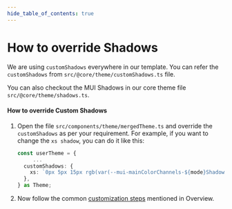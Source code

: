 ```yaml
---
hide_table_of_contents: true
---
```


# How to override Shadows

We are using `customShadows` everywhere in our template. You can refer the `customShadows` from `src/@core/theme/customShadows.ts` file.

You can also checkout the MUI Shadows in our core theme file `src/@core/theme/shadows.ts`.

#### How to override Custom Shadows

1. Open the file `src/components/theme/mergedTheme.ts` and override the `customShadows` as per your requirement.
   For example, if you want to change the `xs shadow`, you can do it like this:

   ```ts
   const userTheme = {
        ...
     customShadows: {
       xs: `0px 5px 15px rgb(var(--mui-mainColorChannels-${mode}Shadow) / ${mode === 'light' ? 0.5 : 0.6})`
     },
   } as Theme;
   ```

2. Now follow the common [customization steps](/docs/guide/development/theming/overview#common-customization-steps) mentioned in Overview.

